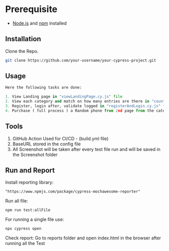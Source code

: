 # Prerequisite

- [Node.js](https://nodejs.org/) and [npm](https://www.npmjs.com/) installed
## Installation

Clone the Repo.

```bash
git clone https://github.com/your-username/your-cypress-project.git
```

## Usage

```python
Here the following tasks are done:

1. View Landing page in "viewLandingPage.cy.js" file
2. View each category and match on how many entries are there in "countCategory.cy.js" file
3. Register, login after, validate logged in "registerAndLogin.cy.js" file.
4. Purchase ( full process ) a Random phone from 2nd page from the category Phones "purchasePhone.cy.js" file

```

## Tools

1. GitHub Action Used for CI/CD  - (build.yml file)
2. BaseURL stored in the config file
3. All Screenshot will be taken after every test file run and will be saved in the Screenshot folder



## Run and Report


Install reporting library:
``` 
"https://www.npmjs.com/package/cypress-mochawesome-reporter"
```
Run all file:
```
npm run test:allFile
```

For running a single file use: 
```
npx cypress open
```
Check report:
Go to reports folder and open index.html in the browser after running all the Test
